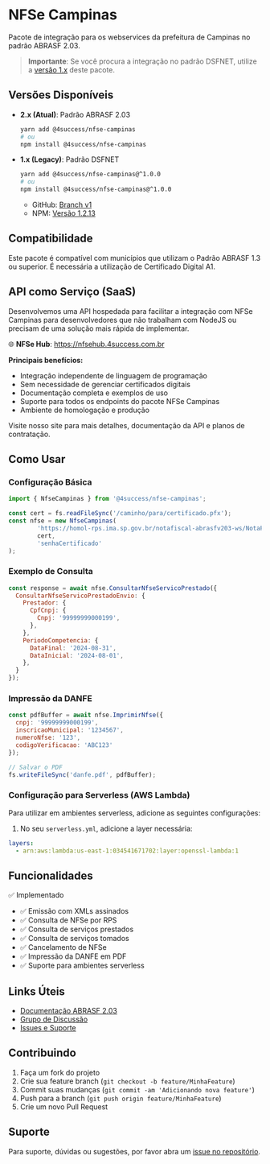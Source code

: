 # NFSe Campinas

Pacote de integração para os webservices da prefeitura de Campinas no padrão ABRASF 2.03.

> **Importante**: Se você procura a integração no padrão DSFNET, utilize
> a [versão 1.x](https://github.com/4success/nfse-campinas/tree/v1) deste pacote.

## Versões Disponíveis

- **2.x (Atual)**: Padrão ABRASF 2.03
  ```bash
  yarn add @4success/nfse-campinas
  # ou
  npm install @4success/nfse-campinas
  ```

- **1.x (Legacy)**: Padrão DSFNET
  ```bash
  yarn add @4success/nfse-campinas@^1.0.0
  # ou
  npm install @4success/nfse-campinas@^1.0.0
  ```
  - GitHub: [Branch v1](https://github.com/4success/nfse-campinas/tree/v1)
  - NPM: [Versão 1.2.13](https://www.npmjs.com/package/@4success/nfse-campinas/v/1.2.13)

## Compatibilidade

Este pacote é compatível com municípios que utilizam o Padrão ABRASF 1.3 ou superior. É necessária a utilização de
Certificado Digital A1.

## API como Serviço (SaaS)

Desenvolvemos uma API hospedada para facilitar a integração com NFSe Campinas para desenvolvedores que não trabalham com
NodeJS ou precisam de uma solução mais rápida de implementar.

🌐 **NFSe Hub**: https://nfsehub.4success.com.br

**Principais benefícios:**

- Integração independente de linguagem de programação
- Sem necessidade de gerenciar certificados digitais
- Documentação completa e exemplos de uso
- Suporte para todos os endpoints do pacote NFSe Campinas
- Ambiente de homologação e produção

Visite nosso site para mais detalhes, documentação da API e planos de contratação.

## Como Usar

### Configuração Básica

```javascript
import { NfseCampinas } from '@4success/nfse-campinas';

const cert = fs.readFileSync('/caminho/para/certificado.pfx');
const nfse = new NfseCampinas(
        'https://homol-rps.ima.sp.gov.br/notafiscal-abrasfv203-ws/NotaFiscalSoap?wsdl',
        cert,
        'senhaCertificado'
);
```

### Exemplo de Consulta

```javascript
const response = await nfse.ConsultarNfseServicoPrestado({
  ConsultarNfseServicoPrestadoEnvio: {
    Prestador: {
      CpfCnpj: {
        Cnpj: '99999999000199',
      },
    },
    PeriodoCompetencia: {
      DataFinal: '2024-08-31',
      DataInicial: '2024-08-01',
    },
  }
});
```

### Impressão da DANFE

```javascript
const pdfBuffer = await nfse.ImprimirNfse({
  cnpj: '99999999000199',
  inscricaoMunicipal: '1234567',
  numeroNfse: '123',
  codigoVerificacao: 'ABC123'
});

// Salvar o PDF
fs.writeFileSync('danfe.pdf', pdfBuffer);
```

### Configuração para Serverless (AWS Lambda)

Para utilizar em ambientes serverless, adicione as seguintes configurações:

1. No seu `serverless.yml`, adicione a layer necessária:
```yaml
layers:
  - arn:aws:lambda:us-east-1:034541671702:layer:openssl-lambda:1
```

## Funcionalidades

✅ Implementado

- ✅ Emissão com XMLs assinados
- ✅ Consulta de NFSe por RPS
- ✅ Consulta de serviços prestados
- ✅ Consulta de serviços tomados
- ✅ Cancelamento de NFSe
- ✅ Impressão da DANFE em PDF
- ✅ Suporte para ambientes serverless

## Links Úteis

- [Documentação ABRASF 2.03](https://abrasf.org.br/biblioteca/arquivos-publicos/nfs-e/versao-2-03)
- [Grupo de Discussão](https://groups.google.com/g/wsnfsecampinas)
- [Issues e Suporte](https://github.com/4success/nfse-campinas/issues)

## Contribuindo

1. Faça um fork do projeto
2. Crie sua feature branch (`git checkout -b feature/MinhaFeature`)
3. Commit suas mudanças (`git commit -am 'Adicionando nova feature'`)
4. Push para a branch (`git push origin feature/MinhaFeature`)
5. Crie um novo Pull Request

## Suporte

Para suporte, dúvidas ou sugestões, por favor abra
um [issue no repositório](https://github.com/4success/nfse-campinas/issues).
